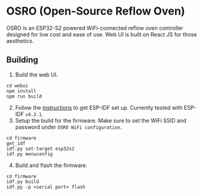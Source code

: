 # OSRO (Open-Source Reflow Oven)

OSRO is an ESP32-S2 powered WiFi-connected reflow oven controller designed for low cost and ease of use. Web UI is built on React JS for those aesthetics.

## Building

1. Build the web UI.
```
cd webui
npm install
npm run build
```
2. Follow the [instructions](https://docs.espressif.com/projects/esp-idf/en/latest/esp32/get-started/) to get ESP-IDF set up. Currently tested with ESP-IDF `v4.3.1`.
3. Setup the build for the firmware. Make sure to set the WiFi SSID and password under `OSRO WiFi configuration`.
```
cd firmware
get_idf
idf.py set-target esp32s2
idf.py menuconfig
```
4. Build and flash the firmware.
```
cd firmware
idf.py build
idf.py -p <serial port> flash
```
